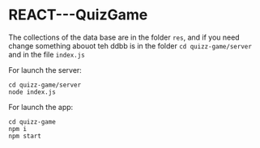 # REACT---QuizGame

The collections of the data base are in the folder ```res```, and if you need change something abouot teh ddbb is in the folder ```cd quizz-game/server``` and in the file ```index.js```

For launch the server:
```
cd quizz-game/server
node index.js
```
For launch the app:

```
cd quizz-game
npm i
npm start
```
